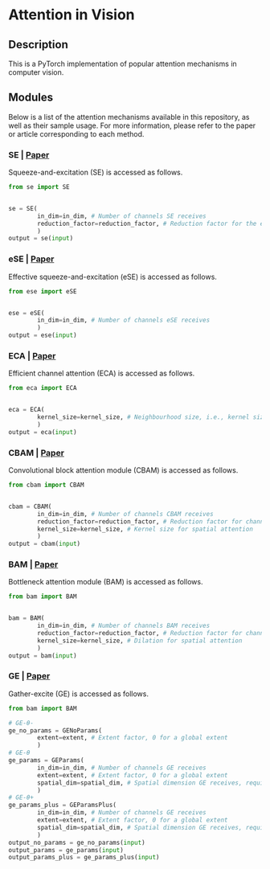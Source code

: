 # Attention in Vision
## Description
This is a PyTorch implementation of popular attention mechanisms in computer vision.
## Modules
Below is a list of the attention mechanisms available in this repository, as well as their sample usage. For more information, please refer to the paper or article corresponding to each method.
### SE | [Paper](https://arxiv.org/abs/1709.01507)
Squeeze-and-excitation (SE) is accessed as follows.
```python
from se import SE


se = SE(
        in_dim=in_dim, # Number of channels SE receives
        reduction_factor=reduction_factor, # Reduction factor for the excitation module
        )
output = se(input)
```
### eSE | [Paper](https://arxiv.org/abs/1911.06667)
Effective squeeze-and-excitation (eSE) is accessed as follows.
```python
from ese import eSE


ese = eSE(
        in_dim=in_dim, # Number of channels eSE receives
        )
output = ese(input)
```
### ECA | [Paper](https://arxiv.org/abs/1910.03151)
Efficient channel attention (ECA) is accessed as follows.
```python
from eca import ECA


eca = ECA(
        kernel_size=kernel_size, # Neighbourhood size, i.e., kernel size of the 1D convolution
        )
output = eca(input)
```

### CBAM | [Paper](https://arxiv.org/abs/1807.06521)
Convolutional block attention module (CBAM) is accessed as follows.
```python
from cbam import CBAM


cbam = CBAM(
        in_dim=in_dim, # Number of channels CBAM receives
        reduction_factor=reduction_factor, # Reduction factor for channel attention
        kernel_size=kernel_size, # Kernel size for spatial attention
        )
output = cbam(input)
```

### BAM | [Paper](https://arxiv.org/abs/1807.06514)
Bottleneck attention module (BAM) is accessed as follows.
```python
from bam import BAM


bam = BAM(
        in_dim=in_dim, # Number of channels BAM receives
        reduction_factor=reduction_factor, # Reduction factor for channel and spatial attention
        kernel_size=kernel_size, # Dilation for spatial attention
        )
output = bam(input)
```

### GE | [Paper](https://arxiv.org/abs/1810.12348)
Gather-excite (GE) is accessed as follows.
```python
from bam import BAM

# GE-θ-
ge_no_params = GENoParams(
        extent=extent, # Extent factor, 0 for a global extent
        )
# GE-θ
ge_params = GEParams(
        in_dim=in_dim, # Number of channels GE receives
        extent=extent, # Extent factor, 0 for a global extent
        spatial_dim=spatial_dim, # Spatial dimension GE receives, required for a global extent
        )
# GE-θ+
ge_params_plus = GEParamsPlus(
        in_dim=in_dim, # Number of channels GE receives
        extent=extent, # Extent factor, 0 for a global extent
        spatial_dim=spatial_dim, # Spatial dimension GE receives, required for a global extent
        )
output_no_params = ge_no_params(input)
output_params = ge_params(input)
output_params_plus = ge_params_plus(input)
```
